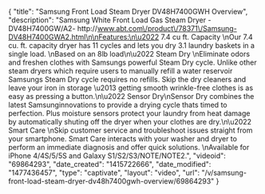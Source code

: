 {
    "title": "Samsung Front Load Steam Dryer DV48H7400GWH Overview",
    "description": "Samsung White Front Load Gas Steam Dryer - DV48H7400GW\/A2- http:\/\/www.abt.com\/product\/78371\/Samsung-DV48H7400GWA2.html\n\nFeatures:\n\u2022 7.4 cu ft. Capacity \nOur 7.4 cu. ft. capacity dryer has 11 cycles and lets you dry 3.1 laundry baskets in a single load. \nBased on an 8lb load\n\u2022 Steam Dry \nEliminate odors and freshen clothes with Samsungs powerful Steam Dry cycle. Unlike other steam dryers which require users to manually refill a water reservoir Samsungs Steam Dry cycle requires no refills. Skip the dry cleaners and leave your iron in storage \u2013 getting smooth wrinkle-free clothes is as easy as pressing a button.\n\u2022 Sensor Dry\nSensor Dry combines the latest Samsunginnovations to provide a drying cycle thats timed to perfection. Plus moisture sensors protect your laundry from heat damage by automatically shuting off the dryer when your clothes are dry.\n\u2022 Smart Care \nSkip customer service and troubleshoot issues straight from your smartphone. Smart Care interacts with your washer and dryer to perform an immediate diagnosis and offer quick solutions. \nAvailable for iPhone 4\/4S\/5\/5S and Galaxy S1\/S2\/S3\/NOTE\/NOTE2.",
    "videoid": "69864293",
    "date_created": "1415722666",
    "date_modified": "1477436457",
    "type": "captivate",
    "layout": "video",
    "url": "\/v\/samsung-front-load-steam-dryer-dv48h7400gwh-overview\/69864293"
}